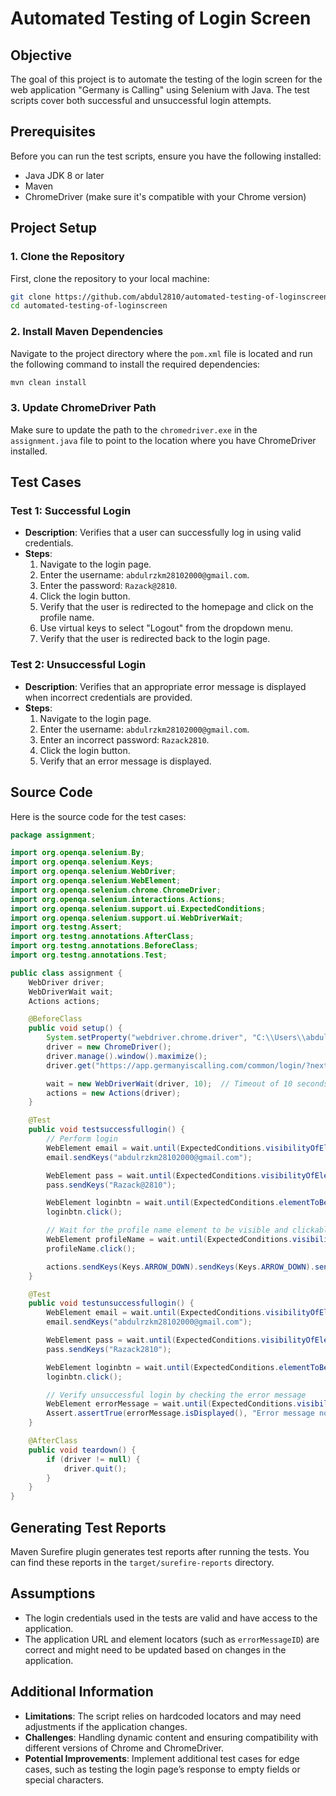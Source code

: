 # Automated Testing of Login Screen

## Objective

The goal of this project is to automate the testing of the login screen for the web application "Germany is Calling" using Selenium with Java. The test scripts cover both successful and unsuccessful login attempts.

## Prerequisites

Before you can run the test scripts, ensure you have the following installed:
- Java JDK 8 or later
- Maven
- ChromeDriver (make sure it's compatible with your Chrome version)

## Project Setup

### 1. Clone the Repository

First, clone the repository to your local machine:

```bash
git clone https://github.com/abdul2810/automated-testing-of-loginscreen.git
cd automated-testing-of-loginscreen
```

### 2. Install Maven Dependencies

Navigate to the project directory where the `pom.xml` file is located and run the following command to install the required dependencies:

```bash
mvn clean install
```

### 3. Update ChromeDriver Path

Make sure to update the path to the `chromedriver.exe` in the `assignment.java` file to point to the location where you have ChromeDriver installed.

## Test Cases

### Test 1: Successful Login

- **Description**: Verifies that a user can successfully log in using valid credentials.
- **Steps**:
  1. Navigate to the login page.
  2. Enter the username: `abdulrzkm28102000@gmail.com`.
  3. Enter the password: `Razack@2810`.
  4. Click the login button.
  5. Verify that the user is redirected to the homepage and click on the profile name.
  6. Use virtual keys to select "Logout" from the dropdown menu.
  7. Verify that the user is redirected back to the login page.

### Test 2: Unsuccessful Login

- **Description**: Verifies that an appropriate error message is displayed when incorrect credentials are provided.
- **Steps**:
  1. Navigate to the login page.
  2. Enter the username: `abdulrzkm28102000@gmail.com`.
  3. Enter an incorrect password: `Razack2810`.
  4. Click the login button.
  5. Verify that an error message is displayed.

## Source Code

Here is the source code for the test cases:

```java
package assignment;

import org.openqa.selenium.By;
import org.openqa.selenium.Keys;
import org.openqa.selenium.WebDriver;
import org.openqa.selenium.WebElement;
import org.openqa.selenium.chrome.ChromeDriver;
import org.openqa.selenium.interactions.Actions;
import org.openqa.selenium.support.ui.ExpectedConditions;
import org.openqa.selenium.support.ui.WebDriverWait;
import org.testng.Assert;
import org.testng.annotations.AfterClass;
import org.testng.annotations.BeforeClass;
import org.testng.annotations.Test;

public class assignment {
    WebDriver driver;
    WebDriverWait wait;
    Actions actions;

    @BeforeClass
    public void setup() {
        System.setProperty("webdriver.chrome.driver", "C:\\Users\\abdul\\eclipse-workspace\\Project\\assignment\\Driver\\chromedriver.exe");
        driver = new ChromeDriver();
        driver.manage().window().maximize();
        driver.get("https://app.germanyiscalling.com/common/login/?next=https%3A%2F%2Fapp.germanyiscalling.com%2Fcv%2Fhome%2F");

        wait = new WebDriverWait(driver, 10);  // Timeout of 10 seconds
        actions = new Actions(driver);
    }

    @Test
    public void testsuccessfullogin() {
        // Perform login
        WebElement email = wait.until(ExpectedConditions.visibilityOfElementLocated(By.name("username")));
        email.sendKeys("abdulrzkm28102000@gmail.com");

        WebElement pass = wait.until(ExpectedConditions.visibilityOfElementLocated(By.name("password")));
        pass.sendKeys("Razack@2810");

        WebElement loginbtn = wait.until(ExpectedConditions.elementToBeClickable(By.xpath("//button[@type='submit']")));
        loginbtn.click();

        // Wait for the profile name element to be visible and clickable
        WebElement profileName = wait.until(ExpectedConditions.visibilityOfElementLocated(By.xpath("//span[contains(text(), 'Abdul Razack M')]")));
        profileName.click();

        actions.sendKeys(Keys.ARROW_DOWN).sendKeys(Keys.ARROW_DOWN).sendKeys(Keys.ENTER).perform();    
    }

    @Test
    public void testunsuccessfullogin() {
        WebElement email = wait.until(ExpectedConditions.visibilityOfElementLocated(By.xpath("//input[@name='username']")));
        email.sendKeys("abdulrzkm28102000@gmail.com");

        WebElement pass = wait.until(ExpectedConditions.visibilityOfElementLocated(By.xpath("//input[@name='password']")));
        pass.sendKeys("Razack2810");

        WebElement loginbtn = wait.until(ExpectedConditions.elementToBeClickable(By.xpath("//button[@type='submit']")));
        loginbtn.click();

        // Verify unsuccessful login by checking the error message
        WebElement errorMessage = wait.until(ExpectedConditions.visibilityOfElementLocated(By.id("errorMessageID"))); // Replace with actual element
        Assert.assertTrue(errorMessage.isDisplayed(), "Error message not displayed for unsuccessful login.");
    }

    @AfterClass
    public void teardown() {
        if (driver != null) {
            driver.quit();
        }
    }
}
```

## Generating Test Reports

Maven Surefire plugin generates test reports after running the tests. You can find these reports in the `target/surefire-reports` directory.

## Assumptions

- The login credentials used in the tests are valid and have access to the application.
- The application URL and element locators (such as `errorMessageID`) are correct and might need to be updated based on changes in the application.

## Additional Information

- **Limitations**: The script relies on hardcoded locators and may need adjustments if the application changes.
- **Challenges**: Handling dynamic content and ensuring compatibility with different versions of Chrome and ChromeDriver.
- **Potential Improvements**: Implement additional test cases for edge cases, such as testing the login page’s response to empty fields or special characters.
